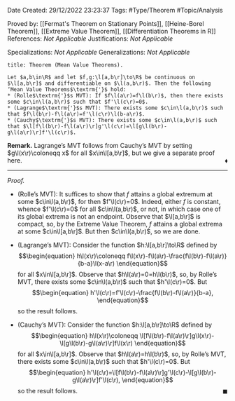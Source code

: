 <div class="topSpace"></div>

Date Created: 29/12/2022 23:23:37
Tags: #Type/Theorem #Topic/Analysis

Proved by: [[Fermat's Theorem on Stationary Points]], [[Heine-Borel Theorem]], [[Extreme Value Theorem]], [[Differentiation Theorems in R]]
References: <i>Not Applicable</i>
Justifications: <i>Not Applicable</i>

Specializations: <i>Not Applicable</i>
Generalizations: <i>Not Applicable</i>

``` ad-Theorem
title: Theorem (Mean Value Theorems).

Let $a,b\in\R$ and let $f,g:\l[a,b\r]\to\R$ be continuous on $\l[a,b\r]$ and differentiable on $\l(a,b\r)$. Then the following ‘Mean Value Theorems$\textrm{'}$ hold:
* (Rolle$\textrm{'}$s MVT): If $f\l(a\r)=f\l(b\r)$, then there exists some $c\in\l(a,b\r)$ such that $f'\l(c\r)=0$.
* (Lagrange$\textrm{'}$s MVT): There exists some $c\in\l(a,b\r)$ such that $f\l(b\r)-f\l(a\r)=f'\l(c\r)\l(b-a\r)$.
* (Cauchy$\textrm{'}$s MVT): There exists some $c\in\l(a,b\r)$ such that $\l[f\l(b\r)-f\l(a\r)\r]g'\l(c\r)=\l[g\l(b\r)-g\l(a\r)\r]f'\l(c\r)$.

```

<b>Remark.</b> Lagrange$\textrm{'}$s MVT follows from Cauchy$\textrm{'}$s MVT by setting $g\l(x\r)\coloneqq x$ for all $x\in\l[a,b\r]$, but we give a separate proof here.<span style="float:right;">$\blacklozenge$</span>

---

<i>Proof.</i>
* (Rolle$\textrm{'}$s MVT): It suffices to show that $f$ attains a global extremum at some $c\in\l(a,b\r)$, for then $f'\l(c\r)=0$. Indeed, either $f$ is constant, whence $f'\l(c\r)=0$ for all $c\in\l(a,b\r)$, or not, in which case one of its global extrema is not an endpoint. Observe that $\l[a,b\r]$ is compact, so, by the Extreme Value Theorem, $f$ attains a global extrema at some $c\in\l[a,b\r]$. But then $c\in\l(a,b\r)$, so we are done.

* (Lagrange$\textrm{'}$s MVT): Consider the function $h:\l[a,b\r]\to\R$ defined by
$$\begin{equation}
    h\l(x\r)\coloneqq f\l(x\r)-f\l(a\r)-\frac{f\l(b\r)-f\l(a\r)}{b-a}\l(x-a\r)
\end{equation}$$
for all $x\in\l[a,b\r]$. Observe that $h\l(a\r)=0=h\l(b\r)$, so, by Rolle$\textrm{'}$s MVT, there exists some $c\in\l(a,b\r)$ such that $h'\l(c\r)=0$. But
$$\begin{equation}
    h'\l(c\r)=f'\l(c\r)-\frac{f\l(b\r)-f\l(a\r)}{b-a},
\end{equation}$$
so the result follows.
* (Cauchy$\textrm{'}$s MVT): Consider the function $h:\l[a,b\r]\to\R$ defined by
$$\begin{equation}
    h\l(x\r)\coloneqq \l[f\l(b\r)-f\l(a\r)\r]g\l(x\r)-\l[g\l(b\r)-g\l(a\r)\r]f\l(x\r)
\end{equation}$$
for all $x\in\l[a,b\r]$. Observe that $h\l(a\r)=h\l(b\r)$, so, by Rolle$\textrm{'}$s MVT, there exists some $c\in\l(a,b\r)$ such that $h'\l(c\r)=0$. But
$$\begin{equation}
    h'\l(c\r)=\l[f\l(b\r)-f\l(a\r)\r]g'\l(c\r)-\l[g\l(b\r)-g\l(a\r)\r]f'\l(c\r),
\end{equation}$$
so the result follows.<span style="float:right;">$\blacksquare$</span>
